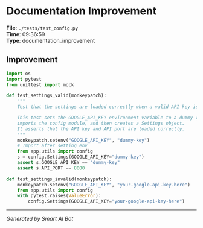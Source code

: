 # Documentation Improvement

**File**: `./tests/test_config.py`  
**Time**: 09:36:59  
**Type**: documentation_improvement

## Improvement

```python
import os
import pytest
from unittest import mock

def test_settings_valid(monkeypatch):
    """
    Test that the settings are loaded correctly when a valid API key is provided.

    This test sets the GOOGLE_API_KEY environment variable to a dummy value,
    imports the config module, and then creates a Settings object.
    It asserts that the API key and API port are loaded correctly.
    """
    monkeypatch.setenv("GOOGLE_API_KEY", "dummy-key")
    # Import after setting env
    from app.utils import config
    s = config.Settings(GOOGLE_API_KEY="dummy-key")
    assert s.GOOGLE_API_KEY == "dummy-key"
    assert s.API_PORT == 8000

def test_settings_invalid(monkeypatch):
    monkeypatch.setenv("GOOGLE_API_KEY", "your-google-api-key-here")
    from app.utils import config
    with pytest.raises(ValueError):
        config.Settings(GOOGLE_API_KEY="your-google-api-key-here")
```

---
*Generated by Smart AI Bot*
